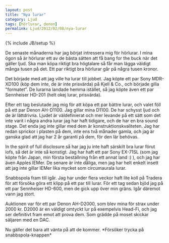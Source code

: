```yaml
---
layout: post
title: "Nya lurar"
category: Ljud
tags: [hörlurar, denon]
permalink: Ljud/2012/02/08/nya-lurar
---
```

{% include JB/setup %}

De senaste månaderna har jag börjat intressera mig för hörlurar. I mina ögon så är hörlurar ett av de bästa sätten att få bang for the buck när det gäller ljud. Ska man köpa riktigt bra högtalare så får man lägga väldigt många tusen på det. Ett par riktigt bra hörlurar går på några tusen kronor.

Det började med att jag ville ha lurar till jobbet. Jag köpte ett par Sony MDR-XD100 (köp dem inte, de är inte prisvärda) på Kjell & Co., och började gilla "formatet". De lurarna landade hemma istället, så jag köpte även ett par Sennheiser HD-201 (helt okej lurar, prisvärda). 

Efter ett tag beslutade jag mig för att köpa ett par bättre lurar, och valet föll på ett par Denon AH-D1100. Jag gillar mina D1100. De har schysst ljud och de är lättdrivna. Ljudet är väldefinierat och mer levande på ett sätt som det inte varit i några andra lurar jag har haft tidigare, och de har en bra sound stage. Det enda jag inte gillar med dem är konstruktionskvaliteten. Jag har redan sprickor i plasten på dem, inte ens två månader gamla, och jag är ganska glad att jag har 2 år garanti på dem, för den lär behövas.

In the spirit of full disclosure så har jag ju inte haft särskilt bra lurar förut iofs, så det är inte så konstigt. Jag har haft ett par Sony EX-71SL (som jag köpte från Japan, min första beställning från ett annat land :) ), och jag har även Apples IEMer. De senare är inte dåliga, men jag har helt enkelt insett att jag inte gillar IEMer lika mycket som circumaurala lurar.

Snabbspola fram till igår. Jag har under flera veckor haft lite koll på Tradera för att försöka göra ett klipp på ett par till lurar. För ett tag sedan bjöd jag på ett par Sennheiser HD-600, men de gick upp över min gräns. Igår däremot vann jag stort.

Auktionen var för ett par Denon AH-D2000, som blev mina för strax under 2000 kr. D2000 är en väldigt omtyckt lur på exempelvis Head-Fi, och jag ser definitivt fram emot att prova dem. Som grädde på moset skickar säljaren med en DAC.

Nu gäller det bara att vänta på att de kommer. \*Försöker trycka på snabbspola-knappen\*